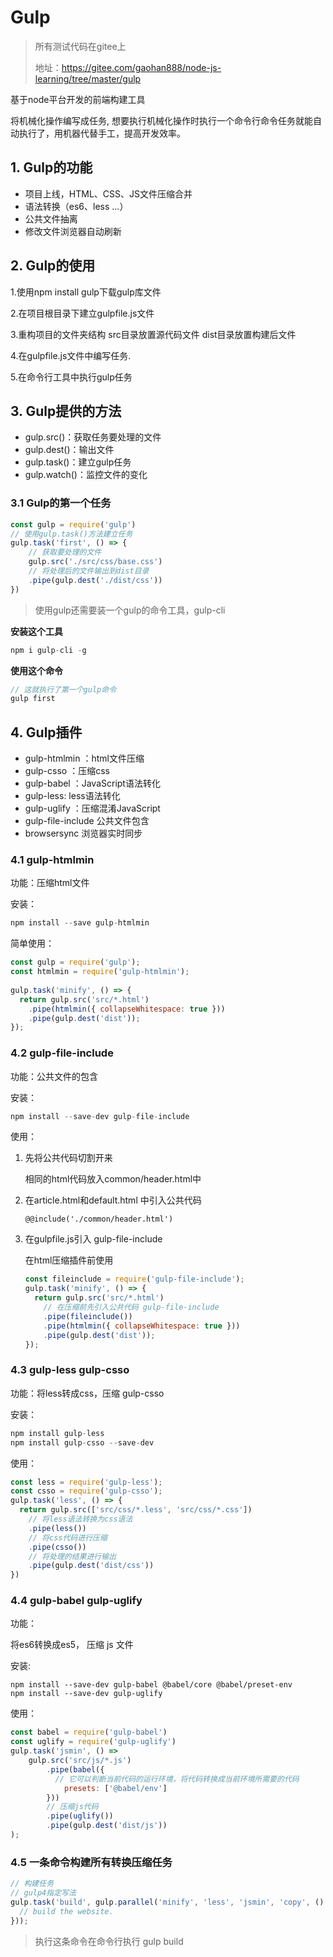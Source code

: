 ﻿# Gulp



> 所有测试代码在gitee上
>
> 地址：https://gitee.com/gaohan888/node-js-learning/tree/master/gulp



基于node平台开发的前端构建工具

将机械化操作编写成任务, 想要执行机械化操作时执行一个命令行命令任务就能自动执行了，用机器代替手工，提高开发效率。



## 1. Gulp的功能

* 项目上线，HTML、CSS、JS文件压缩合并
* 语法转换（es6、less ...）
* 公共文件抽离
* 修改文件浏览器自动刷新





## 2. Gulp的使用

1.使用npm install gulp下载gulp库文件

2.在项目根目录下建立gulpfile.js文件

3.重构项目的文件夹结构 src目录放置源代码文件 dist目录放置构建后文件

4.在gulpfile.js文件中编写任务.

5.在命令行工具中执行gulp任务



### 

## 3. Gulp提供的方法

* gulp.src()：获取任务要处理的文件
* gulp.dest()：输出文件
* gulp.task()：建立gulp任务
* gulp.watch()：监控文件的变化





### 3.1 Gulp的第一个任务

```js
const gulp = require('gulp')
// 使用gulp.task()方法建立任务
gulp.task('first', () => {
    // 获取要处理的文件
    gulp.src('./src/css/base.css')
    // 将处理后的文件输出到dist目录
    .pipe(gulp.dest('./dist/css'))
})
```

> 使用gulp还需要装一个gulp的命令工具，gulp-cli



**安装这个工具**

```js
npm i gulp-cli -g
```



**使用这个命令**

```js
// 这就执行了第一个gulp命令
gulp first
```





## 4. Gulp插件

* gulp-htmlmin ：html文件压缩
* gulp-csso ：压缩css
* gulp-babel ：JavaScript语法转化
* gulp-less: less语法转化
* gulp-uglify ：压缩混淆JavaScript
* gulp-file-include 公共文件包含
* browsersync 浏览器实时同步





### 4.1 gulp-htmlmin

功能：压缩html文件



安装：

```js
npm install --save gulp-htmlmin
```





简单使用：

```js
const gulp = require('gulp');
const htmlmin = require('gulp-htmlmin');
 
gulp.task('minify', () => {
  return gulp.src('src/*.html')
    .pipe(htmlmin({ collapseWhitespace: true }))
    .pipe(gulp.dest('dist'));
});
```





### 4.2 gulp-file-include

功能：公共文件的包含



安装：

```js
npm install --save-dev gulp-file-include
```





使用：

1. 先将公共代码切割开来

   相同的html代码放入common/header.html中

2. 在article.html和default.html 中引入公共代码

   ```gulp
   @@include('./common/header.html')
   ```

3. 在gulpfile.js引入 gulp-file-include

   在html压缩插件前使用

   ```js
   const fileinclude = require('gulp-file-include');
   gulp.task('minify', () => {
     return gulp.src('src/*.html')
       // 在压缩前先引入公共代码 gulp-file-include
       .pipe(fileinclude())
       .pipe(htmlmin({ collapseWhitespace: true }))
       .pipe(gulp.dest('dist'));
   });
   ```

   



### 4.3 gulp-less gulp-csso

功能：将less转成css，压缩 gulp-csso



安装：

```js
npm install gulp-less
npm install gulp-csso --save-dev
```



使用：

```js
const less = require('gulp-less');
const csso = require('gulp-csso');
gulp.task('less', () => {
  return gulp.src(['src/css/*.less', 'src/css/*.css'])
    // 将less语法转换为css语法
    .pipe(less())
    // 将css代码进行压缩
    .pipe(csso())
    // 将处理的结果进行输出
    .pipe(gulp.dest('dist/css'))
})
```





### 4.4 gulp-babel gulp-uglify

功能：

将es6转换成es5， 压缩 js 文件





安装:

```
npm install --save-dev gulp-babel @babel/core @babel/preset-env
npm install --save-dev gulp-uglify
```



使用：

```js
const babel = require('gulp-babel')
const uglify = require('gulp-uglify')
gulp.task('jsmin', () =>
    gulp.src('src/js/*.js')
        .pipe(babel({
          // 它可以判断当前代码的运行环境，将代码转换成当前环境所需要的代码
            presets: ['@babel/env']
        }))
        // 压缩js代码
        .pipe(uglify())
        .pipe(gulp.dest('dist/js'))
);
```





### 4.5 一条命令构建所有转换压缩任务

```js
// 构建任务
// gulp4指定写法
gulp.task('build', gulp.parallel('minify', 'less', 'jsmin', 'copy', () => {
  // build the website.
}));
```

> 执行这条命令在命令行执行 gulp build

